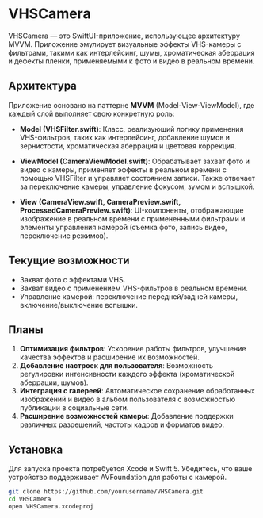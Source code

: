 # VHSCamera

VHSCamera — это SwiftUI-приложение, использующее архитектуру MVVM. Приложение эмулирует визуальные эффекты VHS-камеры с фильтрами, такими как интерлейсинг, шумы, хроматическая аберрация и дефекты пленки, применяемыми к фото и видео в реальном времени.

## Архитектура

Приложение основано на паттерне **MVVM** (Model-View-ViewModel), где каждый слой выполняет свою конкретную роль:

- **Model (VHSFilter.swift)**: Класс, реализующий логику применения VHS-фильтров, таких как интерлейсинг, добавление шумов и зернистости, хроматическая аберрация и цветовая коррекция.
  
- **ViewModel (CameraViewModel.swift)**: Обрабатывает захват фото и видео с камеры, применяет эффекты в реальном времени с помощью VHSFilter и управляет состоянием записи. Также отвечает за переключение камеры, управление фокусом, зумом и вспышкой.

- **View (CameraView.swift, CameraPreview.swift, ProcessedCameraPreview.swift)**: UI-компоненты, отображающие изображение в реальном времени с примененными фильтрами и элементы управления камерой (съемка фото, запись видео, переключение режимов).

## Текущие возможности

- Захват фото с эффектами VHS.
- Захват видео с применением VHS-фильтров в реальном времени.
- Управление камерой: переключение передней/задней камеры, включение/выключение вспышки.

## Планы

1. **Оптимизация фильтров**: Ускорение работы фильтров, улучшение качества эффектов и расширение их возможностей.
2. **Добавление настроек для пользователя**: Возможность регулировки интенсивности каждого эффекта (хроматической аберрации, шумов).
3. **Интеграция с галереей**: Автоматическое сохранение обработанных изображений и видео в альбом пользователя с возможностью публикации в социальные сети.
4. **Расширение возможностей камеры**: Добавление поддержки различных разрешений, частоты кадров и форматов видео.

## Установка

Для запуска проекта потребуется Xcode и Swift 5. Убедитесь, что ваше устройство поддерживает AVFoundation для работы с камерой.

```bash
git clone https://github.com/yourusername/VHSCamera.git
cd VHSCamera
open VHSCamera.xcodeproj
```

